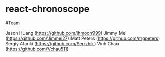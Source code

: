 # react-chronoscope


#Team

Jason Huang (https://github.com/jhmoon999)
Jimmy Mei (https://github.com/Jimmei27)
Matt Peters (https://github.com/mgpeters)
Sergiy Alariki (https://github.com/Serrzhik)
Vinh Chau (https://github.com/Vchau511)